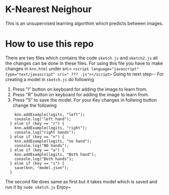 # K-Nearest Neighour
This is an unsupervised learning algorthim which predicts between images.
# How to use this repo
There are two files which contains the code ``sketch.js`` and ``sketch2.js`` all the changes can be done in these files.
For using this file you have to make changes in ``knn.html`` under src=
``<script language="javascript" type="text/javascript" src=" ??? .js"></script>``
Going to next step--
For creating a model in ``sketch.js`` do following
1. Press "l" button on keyboard for adding the image to learn from.
2. Press "R" button on keyboard for adding the image to learn from.
3. Press "S" to save the model.
For your Key changes in  follwing button change the following
``` if (key == "l") {
    knn.addExample(logits, "left");
    console.log("left hand");
  } else if (key == "r") {
    knn.addExample(logits, "right");
    console.log("right hands");
  } else if (key == "n") {
    knn.addExample(logits, "no hand");
    console.log("NO hands");
  } else if (key == "a") {
    knn.addExample(logits, "Both hand");
    console.log("Both hands");
  } else if (key == "s") {
    save(knn, "model.json");
  }
  ```
  The second file does same as first but it takes model which is saved and run it by
  ```node sketch.js```
   Enjoy~
